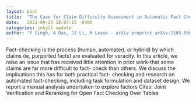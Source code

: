 ```yaml
---
layout: post
title:  "The Case for Claim Difficulty Assessment in Automatic Fact Checking"
date:   2021-09-25 18:07:15 -0400
categories: jekyll update
author: "P Singh, A Das, JJ Li, M Lease - arXiv preprint arXiv:2109.09689, 2021"
---
```

Fact-checking is the process (human, automated, or hybrid) by which claims (ie, purported facts) are evaluated for veracity. In this article, we raise an issue that has received little attention in prior work-that some claims are far more difficult to fact- check than others. We discuss the implications this has for both practical fact- checking and research on automated fact-checking, including task formulation and dataset design. We report a manual analysis undertaken to explore factors Cites: Joint Verification and Reranking for Open Fact Checking Over Tables